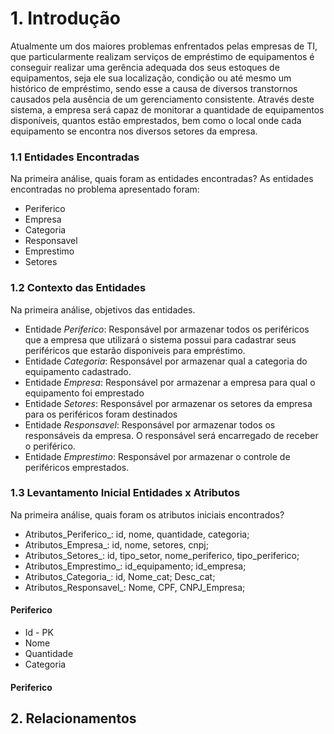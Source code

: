 # 1. Introdução

Atualmente um dos maiores problemas enfrentados pelas empresas de TI, que particularmente realizam serviços de empréstimo de equipamentos é conseguir realizar uma gerência adequada dos seus estoques de equipamentos, seja ele sua localização, condição ou até mesmo um histórico de empréstimo, sendo esse a causa de diversos transtornos causados pela ausência de um gerenciamento consistente. Através deste sistema, a empresa será capaz de monitorar a quantidade de equipamentos disponíveis, quantos estão emprestados, bem como o local onde cada equipamento se encontra nos diversos setores da empresa. 


### 1.1 Entidades Encontradas
Na primeira análise, quais foram as entidades encontradas?
As entidades encontradas no problema apresentado foram:
- Periferico
- Empresa
- Categoria
- Responsavel
- Emprestimo
- Setores 

### 1.2 Contexto das Entidades
Na primeira análise, objetivos das entidades.
- Entidade _Periferico_: Responsável por armazenar todos os periféricos que a empresa que utilizará o sistema possui para cadastrar seus periféricos que estarão disponiveis para empréstimo.
- Entidade _Categoria_: Responsável por armazenar qual a categoria do equipamento cadastrado.
- Entidade _Empresa_: Responsável por armazenar a empresa para qual o equipamento foi emprestado
- Entidade _Setores_: Responsável por armazenar os setores da empresa para os periféricos foram destinados
- Entidade _Responsavel_: Responsável por armazenar todos os responsáveis da empresa. O responsável será encarregado de receber o periférico.
- Entidade _Emprestimo_: Responsável por armazenar o controle de periféricos emprestados.


### 1.3  Levantamento Inicial Entidades x Atributos
Na primeira análise, quais foram os atributos iniciais encontrados?

- Atributos_Periferico_: id, nome, quantidade, categoria;
- Atributos_Empresa_: id, nome, setores, cnpj;
- Atributos_Setores_: id, tipo_setor, nome_periferico, tipo_periferico;
- Atributos_Emprestimo_: id_equipamento; id_empresa;
- Atributos_Categoria_: id, Nome_cat; Desc_cat;
- Atributos_Responsavel_: Nome, CPF, CNPJ_Empresa;

#### Periferico
- Id - PK
- Nome
- Quantidade
- Categoria

#### Periferico

## 2. Relacionamentos
